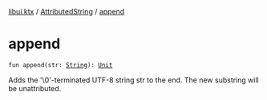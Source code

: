 [libui.ktx](../index.md) / [AttributedString](index.md) / [append](./append.md)

# append

`fun append(str: `[`String`](https://kotlinlang.org/api/latest/jvm/stdlib/kotlin/-string/index.html)`): `[`Unit`](https://kotlinlang.org/api/latest/jvm/stdlib/kotlin/-unit/index.html)

Adds the '\0'-terminated UTF-8 string str to the end. The new substring will be unattributed.

